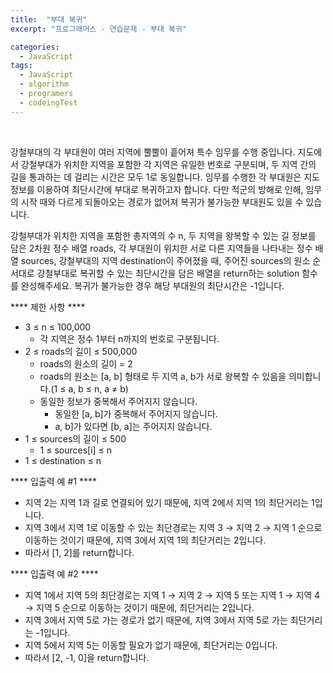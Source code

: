 ```yaml
---
title:  "부대 복귀"
excerpt: "프로그래머스 - 연습문제 - 부대 복귀"

categories:
  - JavaScript
tags: 
  - JavaScript
  - algorithm 
  - programers
  - codeingTest
---
```


<br/>

강철부대의 각 부대원이 여러 지역에 뿔뿔이 흩어져 특수 임무를 수행 중입니다. 지도에서 강철부대가 위치한 지역을 포함한 각 지역은 유일한 번호로 구분되며, 두 지역 간의 길을 통과하는 데 걸리는 시간은 모두 1로 동일합니다. 임무를 수행한 각 부대원은 지도 정보를 이용하여 최단시간에 부대로 복귀하고자 합니다. 다만 적군의 방해로 인해, 임무의 시작 때와 다르게 되돌아오는 경로가 없어져 복귀가 불가능한 부대원도 있을 수 있습니다.

강철부대가 위치한 지역을 포함한 총지역의 수 n, 두 지역을 왕복할 수 있는 길 정보를 담은 2차원 정수 배열 roads, 각 부대원이 위치한 서로 다른 지역들을 나타내는 정수 배열 sources, 강철부대의 지역 destination이 주어졌을 때, 주어진 sources의 원소 순서대로 강철부대로 복귀할 수 있는 최단시간을 담은 배열을 return하는 solution 함수를 완성해주세요. 복귀가 불가능한 경우 해당 부대원의 최단시간은 -1입니다.

 **** 제한 사항 ****

  * 3 ≤ n ≤ 100,000
    * 각 지역은 정수 1부터 n까지의 번호로 구분됩니다.
  * 2 ≤ roads의 길이 ≤ 500,000
    * roads의 원소의 길이 = 2
    * roads의 원소는 [a, b] 형태로 두 지역 a, b가 서로 왕복할 수 있음을 의미합니다.(1 ≤ a, b ≤ n, a ≠ b)
    * 동일한 정보가 중복해서 주어지지 않습니다.
      * 동일한 [a, b]가 중복해서 주어지지 않습니다.
      * a, b]가 있다면 [b, a]는 주어지지 않습니다.
  * 1 ≤ sources의 길이 ≤ 500
    * 1 ≤ sources[i] ≤ n
  * 1 ≤ destination ≤ n


 **** 입출력 예 #1 ****

 * 지역 2는 지역 1과 길로 연결되어 있기 때문에, 지역 2에서 지역 1의 최단거리는 1입니다.
 * 지역 3에서 지역 1로 이동할 수 있는 최단경로는 지역 3 → 지역 2 → 지역 1 순으로 이동하는 것이기 때문에, 지역 3에서 지역 1의 최단거리는 2입니다.
 * 따라서 [1, 2]를 return합니다.


 **** 입출력 예 #2 ****

 * 지역 1에서 지역 5의 최단경로는 지역 1 → 지역 2 → 지역 5 또는 지역 1 → 지역 4 → 지역 5 순으로 이동하는 것이기 때문에, 최단거리는 2입니다.
 * 지역 3에서 지역 5로 가는 경로가 없기 때문에, 지역 3에서 지역 5로 가는 최단거리는 -1입니다.
 * 지역 5에서 지역 5는 이동할 필요가 없기 때문에, 최단거리는 0입니다.
 * 따라서 [2, -1, 0]을 return합니다.